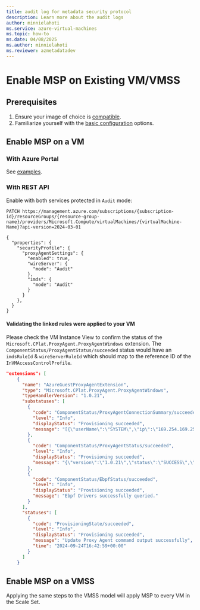 ```yaml
---
title: audit log for metadata security protocol
description: Learn more about the audit logs
author: minnielahoti
ms.service: azure-virtual-machines
ms.topic: how-to
ms.date: 04/08/2025
ms.author: minnielahoti
ms.reviewer: azmetadatadev
---
```


# Enable MSP on Existing VM/VMSS

## Prerequisites

1. Ensure your image of choice is [compatible](./overview.md#compatibility).
1. Familiarize yourself with the [basic configuration](./configuration.md#configuration) options.

## Enable MSP on a VM

### With Azure Portal

See [examples](./other-examples/portal.md).

### With REST API

Enable with both services protected in `Audit` mode:

```http
PATCH https://management.azure.com/subscriptions/{subscription-id}/resourceGroups/{resource-group-name}/providers/Microsoft.Compute/virtualMachines/{virtualMachine-Name}?api-version=2024-03-01

{
  "properties": {
    "securityProfile": {
      "proxyAgentSettings": {
        "enabled": true,
        "wireServer": {
          "mode": "Audit"
        },
        "imds": {
          "mode": "Audit"
        }
      }
    },
  }
}
```

#### Validating the linked rules were applied to your VM

Please check the VM Instance View to confirm the status of the `Microsoft.CPlat.ProxyAgent.ProxyAgentWindows` extension.
The `ComponentStatus/ProxyAgentStatus/succeeded` status would have an `imdsRuleId` & `wireServerRuleId` which should map to the reference ID of the `InVMAccessControlProfile`.

```json
"extensions": [
    {
      "name": "AzureGuestProxyAgentExtension",
      "type": "Microsoft.CPlat.ProxyAgent.ProxyAgentWindows",
      "typeHandlerVersion": "1.0.21",
      "substatuses": [
        {
          "code": "ComponentStatus/ProxyAgentConnectionSummary/succeeded",
          "level": "Info",
          "displayStatus": "Provisioning succeeded",
          "message": "[{\"userName\":\"SYSTEM\",\"ip\":\"169.254.169.254\",\"port\":80,\"processCmdLine\":\"\\\"C:\\\\Packages\\\\Plugins\\\\Microsoft.Azure.Geneva.GenevaMonitoring\\\\2.45.0.4\\\\GenevaMonitoringExtension.exe\\\" collectLogs\",\"responseStatus\":\"200 OK\",\"count\":344,\"userGroups\":[],\"processFullPath\":\"C:\\\\Packages\\\\Plugins\\\\Microsoft.Azure.Geneva.GenevaMonitoring\\\\2.45.0.4\\\\GenevaMonitoringExtension.exe\"]"
        },
        {
          "code": "ComponentStatus/ProxyAgentStatus/succeeded",
          "level": "Info",
          "displayStatus": "Provisioning succeeded",
          "message": "{\"version\":\"1.0.21\",\"status\":\"SUCCESS\",\"monitorStatus\":{\"status\":\"RUNNING\",\"message\":\"proxy_agent_status thread started.\"},\"keyLatchStatus\":{\"status\":\"RUNNING\",\"message\":\"Found key details from local and ready to use. - 122\",\"states\":{\"imdsRuleId\":\"/SUBSCRIPTIONS/A53F7094-A16C-47AF-ABE4-B05C05D0D79A/RESOURCEGROUPS/HUIYARG-EASTUS2EUAP/PROVIDERS/MICROSOFT.COMPUTE/GALLERIES/GALLERYXX/INVMACCESSCONTROLPROFILES/WINDOWSIMDS/VERSIONS/1.3.0\",\"secureChannelState\":\"WireServer Audit -  IMDS Audit\",\"keyGuid\":\"7512289d-6e5c-449b-9cbf-06728c1c1e4a\",\"wireServerRuleId\":\"/SUBSCRIPTIONS/A53F7094-A16C-47AF-ABE4-B05C05D0D79A/RESOURCEGROUPS/HUIYARG-EASTUS2EUAP/PROVIDERS/MICROSOFT.COMPUTE/GALLERIES/GALLERYXX/INVMACCESSCONTROLPROFILES/WINDOWSWIRESERVER/VERSIONS/1.2.0\"}},\"ebpfProgramStatus\":{\"status\":\"RUNNING\",\"message\":\"Started Redirector with eBPF maps - 79\"},\"proxyListenerStatus\":{\"status\":\"RUNNING\",\"message\":\"Started proxy listener 127.0.0.1:3080, ready to accept request - 9\"},\"telemetryLoggerStatus\":{\"status\":\"RUNNING\",\"message\":\"Telemetry event logger thread started.\"},\"proxyConnectionsCount\":259356}"
        },
        {
          "code": "ComponentStatus/EbpfStatus/succeeded",
          "level": "Info",
          "displayStatus": "Provisioning succeeded",
          "message": "Ebpf Drivers successfully queried."
        }
      ],
      "statuses": [
        {
          "code": "ProvisioningState/succeeded",
          "level": "Info",
          "displayStatus": "Provisioning succeeded",
          "message": "Update Proxy Agent command output successfully",
          "time": "2024-09-24T16:42:59+00:00"
        }
      ]
    }
```

## Enable MSP on a VMSS

Applying the same steps to the VMSS model will apply MSP to every VM in the Scale Set.
